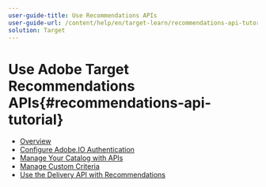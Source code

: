 ```yaml
---
user-guide-title: Use Recommendations APIs
user-guide-url: /content/help/en/target-learn/recommendations-api-tutorial/1overview.html
solution: Target
---
```


# Use Adobe Target Recommendations APIs{#recommendations-api-tutorial}

+ [Overview](1overview.md)
+ [Configure Adobe&#46;IO Authentication](2configure-io-target-integration.md)
+ [Manage Your Catalog with APIs](3manage-catalog.md)
+ [Manage Custom Criteria](4manage-custom-criteria.md)
+ [Use the Delivery API with Recommendations](5fetch-recs-server-side-delivery-api.md)

<!--+ [Debug API calls](6debug.md)
+ [Download the Calculated Recommendations CSV](7download-calc-recs-csv.md)-->

<!--
+ Managing your Catalog with APIs{#manage-catalog}
  + [Create and update items](manage-catalog/saveEntities.md)
  + [Delete items](manage-catalog/deleteEntities.md)
  + [Delete All Items](manage-catalog/concepts.md)
  + [Get item details](manage-catalog/base-implementation.md)
+ Managing Custom Criteria{#use-cases}
  + [Home Page](use-cases/home-page.md)
  + [Product Pages](use-cases/product-pages.md)
  + [Category Pages](use-cases/category-pages.md)
  + [Add to Cart Modals](use-cases/add-to-cart-modals.md)
  + [Cart Page](use-cases/cart-page.md)
  + [Order Confirmation Page](use-cases/order-confirmation-page.md)-->
